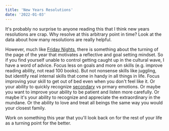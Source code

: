 ```yaml
---
title: 'New Years Resolutions'
date: '2022-01-03'
---
```


It's probably no surprise to anyone reading this that I think new years resolutions are crap. Why resolve at this arbitrary point in time? Look at the data about how many resolutions are really helpful.

However, much like [Friday Nights](../2021/04-29-cant-stop-wont-stop.md), there is something about the turning of the page of the year that motivates a reflective and goal setting mindset. So if you find yourself unable to control getting caught up in the cultural wave, I have a word of advice. Focus less on goals and more on skills (e.g. improve reading ability, not read 100 books). But not nonsense skills like juggling, but identify real internal skills that come in handy in all things in life. Focus improving your skill to get out of bed even when you don't feel like it. Or your ability to quickly recognize [secondary](../2021/04-29-secondary-emotions-in-software.md) vs prmary emotions. Or maybe you want to improve your ability to be patient and listen more carefully. Or maybe it's your ability to recognize and appreciate the extraordinary in the mundane. Or the ability to love and treat all beings the same way you would your closest family.

Work on something this year that you'll look back on for the rest of your life as a turning point for the better.

